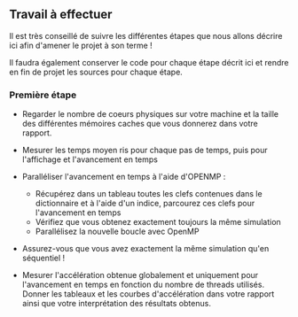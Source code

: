 ## Travail à effectuer

Il est très conseillé de suivre les différentes étapes que nous allons décrire ici afin d'amener le projet à son terme !

Il faudra également conserver le code pour chaque étape décrit ici et rendre en fin de projet les sources pour chaque étape.

### Première étape

- Regarder le nombre de coeurs physiques sur votre machine et la taille des différentes mémoires caches que vous donnerez dans votre rapport.
- Mesurer les temps moyen ris pour chaque pas de temps, puis pour l'affichage et l'avancement en temps
- Paralléliser l'avancement en temps à l'aide d'OPENMP :

  - Récupérez dans un tableau toutes les clefs contenues dans le dictionnaire et à l'aide d'un indice, parcourez ces clefs pour l'avancement en temps
  - Vérifiez que vous obtenez exactement toujours la même simulation
  - Parallélisez la nouvelle boucle avec OpenMP
- Assurez-vous que vous avez exactement la même simulation qu'en séquentiel !
- Mesurer l'accélération obtenue globalement et uniquement pour l'avancement en temps en fonction du nombre de threads utilisés. Donner les tableaux et les courbes d'accélération dans votre rapport ainsi que votre interprétation des résultats obtenus.
